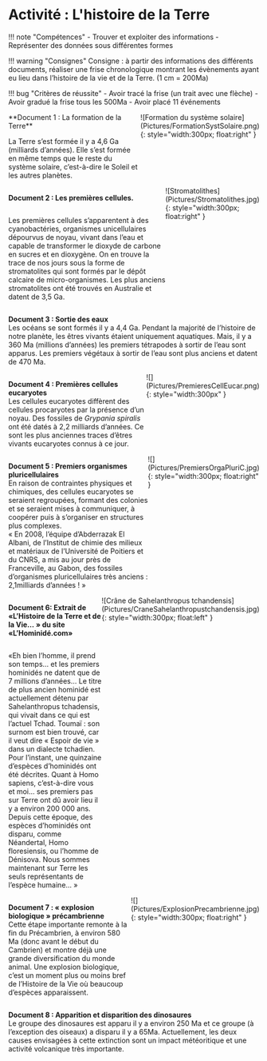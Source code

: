 # Activité : L'histoire de la Terre

!!! note "Compétences"
    - Trouver et exploiter des informations
    - Représenter des données sous différentes formes

!!! warning "Consignes"
    Consigne : à partir des informations des différents documents, réaliser une frise chronologique montrant les évènements ayant eu lieu dans l’histoire de la vie et de la Terre. (1 cm = 200Ma)
    
!!! bug "Critères de réussite"
    - Avoir tracé la frise (un trait avec une flèche)
    - Avoir gradué la frise tous les 500Ma
    - Avoir placé 11 événements


<div markdown style="display: flex; flex-direction:row" > 

<div markdown style="display: flex; flex-direction:column" > 
**Document 1 : La formation de la Terre**  


La Terre s’est formée il y a 4,6 Ga (milliards d’années). Elle s’est  formée en même temps que le reste du système solaire, c’est-à-dire le Soleil et les autres planètes.
</div>
![Formation du système solaire](Pictures/FormationSystSolaire.png){: style="width:300px; float:right" }
</div>

<div markdown style="display: flex; flex-direction:row" > 

<div markdown style="display: flex; flex-direction:column" > 

**Document 2 : Les premières cellules.**  

Les premières cellules s’apparentent à des cyanobactéries, organismes unicellulaires dépourvus de noyau, vivant dans l’eau et capable de transformer le dioxyde de carbone en sucres et en dioxygène. On en trouve la trace de nos jours sous la forme de stromatolites qui sont formés par le dépôt calcaire de micro-organismes. Les plus anciens stromatolites ont été trouvés en Australie et datent de 3,5 Ga.

</div>
![Stromatolithes](Pictures/Stromatolithes.jpg){: style="width:300px; float:right" }
</div>



**Document 3 : Sortie des eaux**  
Les océans se sont formés il y a 4,4 Ga. Pendant la majorité de
l’histoire de notre planète, les êtres vivants étaient uniquement
aquatiques. Mais, il y a 360 Ma (millions d’années) les premiers
tétrapodes à sortir de l’eau sont apparus. Les premiers végétaux à
sortir de l’eau sont plus anciens et datent de 470 Ma.

<div markdown style="display: flex; flex-direction:row" > 

<div markdown style="display: flex; flex-direction:column" > 


**Document 4 : Premières cellules eucaryotes**  
Les cellules eucaryotes diffèrent
des cellules procaryotes par la présence d’un noyau. Des fossiles de
*Grypania spiralis* ont été datés à 2,2 milliards d’années. Ce sont les
plus anciennes traces d’êtres vivants eucaryotes connus à ce jour.

</div>
![](Pictures/PremieresCellEucar.png){: style="width:300px" }
</div>


<div markdown style="display: flex; flex-direction:row" > 

<div markdown style="display: flex; flex-direction:column" > 

**Document 5 : Premiers organismes pluricellulaires**  
En raison de contraintes
physiques et chimiques, des cellules eucaryotes se seraient regroupées,
formant des colonies et se seraient mises à communiquer, à coopérer puis
à s’organiser en structures plus complexes.  
« En 2008, l’équipe d’Abderrazak El Albani, de l’Institut de chimie des
milieux et matériaux de l’Université de Poitiers et du CNRS, a mis au
jour près de Franceville, au Gabon, des fossiles d’organismes
pluricellulaires très anciens : 2,1milliards d’années ! »

</div>
![](Pictures/PremiersOrgaPluriC.jpg){: style="width:300px; float:right" }
</div>


<div markdown style="display: flex; flex-direction:row" > 

<div markdown style="display: flex; flex-direction:column" > 

**Document 6: Extrait de «L’Histoire de la Terre et de la Vie… » du site «L’Hominidé.com»**


«Eh bien l’homme, il prend son temps… et les premiers hominidés ne datent que de 7 millions d’années… 
Le titre de plus ancien hominidé est actuellement détenu par
Sahelanthropus tchadensis, qui vivait dans ce qui est l’actuel Tchad.
Toumaï : son surnom est bien trouvé, car il veut dire « Espoir de vie »
dans un dialecte tchadien. Pour l’instant, une quinzaine d’espèces
d’hominidés ont été décrites. Quant à Homo sapiens, c’est-à-dire vous et
moi… ses premiers pas sur Terre ont dû avoir lieu il y a environ
200 000 ans. Depuis cette époque, des espèces d’hominidés ont disparu,
comme Néandertal, Homo floresiensis, ou l’homme de Dénisova. Nous sommes
maintenant sur Terre les seuls représentants de l’espèce humaine… » 
</div>
![Crâne de Sahelanthropus tchandensis](Pictures/CraneSahelanthropustchandensis.jpg){: style="width:300px; float:left" }
</div>


<div markdown style="display: flex; flex-direction:row" > 

<div markdown style="display: flex; flex-direction:column" > 

**Document 7 : « explosion biologique » précambrienne**  
Cette étape importante remonte à
la fin du Précambrien, à environ 580 Ma (donc avant le début du
Cambrien) et montre déjà une grande diversification du monde animal.
Une explosion biologique, c’est un moment plus ou moins bref de
l’Histoire de la Vie où beaucoup d’espèces apparaissent.
</div>
![](Pictures/ExplosionPrecambrienne.jpg){: style="width:300px; float:right" }
</div>


**Document 8 : Apparition et disparition des dinosaures**  
Le groupe des dinosaures est apparu il y a environ 250 Ma et ce groupe
(à l’exception des oiseaux) a disparu il y a 65Ma. Actuellement, les
deux causes envisagées à cette extinction sont un impact météoritique et une activité volcanique très importante.




